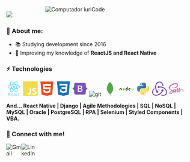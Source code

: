 <img src="https://raw.githubusercontent.com/MicaelliMedeiros/micaellimedeiros/master/image/computer-illustration.png" min-width="400px" max-width="400px" width="400px" align="right" alt="Computador iuriCode">

<p align="left"> 
   <img src="https://readme-typing-svg.herokuapp.com?lines=Welcome+to+my+GitHub;I+am+Vinnicius+Martins;Full+Stack+Web+Developer;It+is+a+Pleasure&width=380&height=45">
</p>

### 👋 About me:

- 📚 Studying development since 2016
- 🚀 Improving my knowledge of <strong>ReactJS and React Native</strong>

### ⚡ Technologies

<p align="left">
<img src="https://github.com/devicons/devicon/blob/master/icons/react/react-original-wordmark.svg" alt="react" width="40" height="40"/>
<img src="https://github.com/devicons/devicon/blob/master/icons/javascript/javascript-plain.svg" alt="javascript" width="40" height="40"/>
<img src="https://github.com/devicons/devicon/blob/master/icons/html5/html5-plain.svg" alt="html5" width="40" height="40"/>
<img src="https://github.com/devicons/devicon/blob/master/icons/css3/css3-plain.svg" alt="css3" width="40" height="40"/>
<img src="https://github.com/devicons/devicon/blob/master/icons/bootstrap/bootstrap-plain.svg" alt="bootstrap" width="40" height="40"/> 
<img src="https://www.vectorlogo.zone/logos/git-scm/git-scm-icon.svg" alt="git" width="40" height="40"/>
<img src="https://github.com/devicons/devicon/blob/master/icons/mongodb/mongodb-plain.svg" alt="mongodb" width="40" height="40"/>
<img src="https://github.com/devicons/devicon/blob/master/icons/nodejs/nodejs-original-wordmark.svg" alt="nodejs" width="40" height="40"/>
<img src="https://github.com/devicons/devicon/blob/master/icons/python/python-original.svg" alt="python" width="40" height="40"/>
<img src="https://github.com/devicons/devicon/blob/master/icons/redux/redux-original.svg" alt="redux" width="40" height="40"/>
<img src="https://github.com/devicons/devicon/blob/master/icons/sass/sass-original.svg" alt="sass" width="40" height="40"/>
</p>
<p align="left">
  <strong>And... React Native | Django | Agile Methodologies | SQL | NoSQL | MySQL | Oracle | PostgreSQL | RPA | Selenium | Styled Components | VBA.</strong>
</p>

### 📧 Connect with me!
<p align="left">
  <a target="_blank" href="mailto:vinnicius.o.martins@gmail.com">
    <img align="left" alt="Gmail" height="40" width="40" src="https://img.icons8.com/color/48/000000/gmail--v2.png" />
  </a>
   <a href="https://www.linkedin.com/in/vinnicius-martins/" target="_blank"><img align="left"
      src="https://img.icons8.com/color/48/000000/linkedin.png"
      alt="LinkedIn" height="40" width="40" />
   </a>
</p> 
